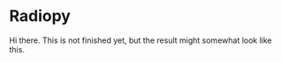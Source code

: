 # Radiopy

Hi there. This is not finished yet, but the result might somewhat look like this.

<div class="channels"></div>
<script>
    const channels = document.getElementsByClassName("channels")[0]

    async function getData() {
        const url = "https://radiopy.dieserniko.link/metadata.json";
        const response = await fetch(url);
        if (!response.ok) {
            throw new Error(`Response status: ${response.status}`);
        }

        return await response.json();
    }

    function createObjects(data) {
        const objects = [];
        data.forEach(function (item, index) {
            const newUl = document.createElement("ul");
            const newObject = document.createElement("details");
            newUl.append(newObject);
            const newSummary = document.createElement("summary");
            newObject.append(newSummary);
            if ("image" in item) {
                const newImage = document.createElement("img");
                newImage.src = item["image"];
                newImage.width = 20;
                newImage.loading = "lazy";
                newSummary.appendChild(newImage);
            }
            const newContent = document.createTextNode(" " + item["name"]);
            newSummary.appendChild(newContent);
            if ("url" in item) {
                const newLink = document.createElement("a");
                newLink.href = item["url"];
                newLink.target = "_blank";
                newLink.rel = "noopener noreferrer";
                newLink.textContent = "🔗";
                newObject.appendChild(newLink);
            }
            if ("description" in item) {
                const newDescription = document.createElement("p");
                newDescription.textContent = item["description"];
                newObject.appendChild(newDescription);
            }
            if ("playlist" in item) {
                const newPlaylist = document.createElement("iframe");
                // create Spotify embed (playlist value is the Spotify URI)
                newPlaylist.src = "https://open.spotify.com/embed/playlist/" + item["playlist"];
                newPlaylist.width = 300;
                newPlaylist.height = 380;
                newPlaylist.frameborder = 0;
                newPlaylist.loading = "lazy";
                newObject.appendChild(newPlaylist);
            }
            if ("children" in item) {
                createObjects(item["children"]).forEach(function (child, index) {
                    newObject.appendChild(child);
                });
            }
            objects.push(newUl);
        })
        return objects;
    }

    async function main() {
        const data = await getData();
        console.log(data);
        const objects = createObjects(data);
        console.log(objects);
        objects.forEach(function (item, index) {
            channels.appendChild(item);
        });

    }

    console.log("hi");
    main();
</script>
